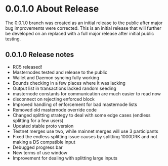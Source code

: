 0.0.1.0 About Release
=====================

The 0.0.1.0 branch was created as an initial release to the public after major bug improvements were corrected. This is an initial release that will further be developed on an replaced with a full major release after initial public testing.


0.0.1.0 Release notes
-----------------------

- RC5 released!
- Masternodes tested and release to the public
- Wallet and Daemon syncing fully working
- Bounds checking in a few places where it was lacking
- Output list in transactions lacked random seeding
- masternode constants for communication are much easier to read now
- disconnect on rejecting enforced block
- Improved handling of enforcement for bad masternode lists
- Removed old masternode override code
- Changed splitting strategy to deal with some edge cases (endless splitting for a few users)
- Updated stable proto version
- Testnet merges use two, while mainnet merges will use 3 participants
- Fixed the endless splitting issue causes by splitting 1000DRK and not making a DS compatible input
- Debugged progress bar
- New terms of use window
- Improvement for dealing with splitting large inputs
